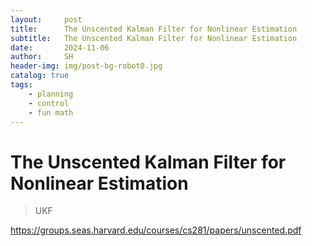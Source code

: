 ```yaml
---
layout:     post
title:      The Unscented Kalman Filter for Nonlinear Estimation
subtitle:   The Unscented Kalman Filter for Nonlinear Estimation
date:       2024-11-06
author:     SH
header-img: img/post-bg-robot0.jpg
catalog: true
tags:
    - planning
    - control
    - fun math
---
```



# The Unscented Kalman Filter for Nonlinear Estimation

>UKF


https://groups.seas.harvard.edu/courses/cs281/papers/unscented.pdf